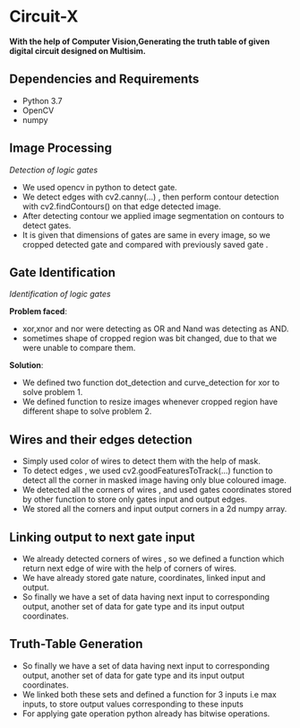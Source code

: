 # Circuit-X
__With the help of Computer Vision,Generating the truth table of given digital circuit designed on Multisim.__

## Dependencies and Requirements
- Python 3.7
- OpenCV
- numpy

## Image Processing ##
*Detection of logic gates*

* We used opencv in python to detect gate.
* We detect edges with cv2.canny(...) , then perform contour detection with cv2.findContours() on that edge detected image.
* After detecting contour we applied image segmentation on contours to detect gates.
* It is given that dimensions of gates are same in every image, so we  cropped  detected gate and compared with previously saved gate .

## Gate Identification ##
*Identification of logic gates*

__Problem faced__: 
* xor,xnor and nor were detecting as OR and Nand was detecting as AND.
* sometimes shape of cropped region was bit changed, due to that we were unable to compare them.

__Solution__:
* We defined two function dot_detection and curve_detection for xor to solve problem 1.
* We defined function to resize images whenever cropped region have different shape to solve problem 2.

## Wires and their edges detection ##
 
* Simply used color of wires to detect them with the help of mask.
* To detect edges , we used cv2.goodFeaturesToTrack(...) function to detect all the corner in masked image having only blue coloured image.
* We detected all the corners of wires , and used gates coordinates stored by other function to store only gates input and output edges.
* We stored all the corners and input output corners in a 2d numpy array.  

## Linking output to next gate input ## 

* We already detected corners of  wires , so we defined a function which return next edge of wire with the help of corners of wires.
* We have already stored gate nature, coordinates, linked input and output.
* So finally we have  a set of data having next input to corresponding output, another set of data for  gate type and its input output coordinates.

## Truth-Table Generation ##


* So finally we have  a set of data having next input to corresponding output, another set of data for  gate type and its input output coordinates.
* We linked both these sets and defined a function for 3 inputs i.e max inputs, to store output values corresponding to these inputs
* For applying gate operation python already has bitwise operations.


